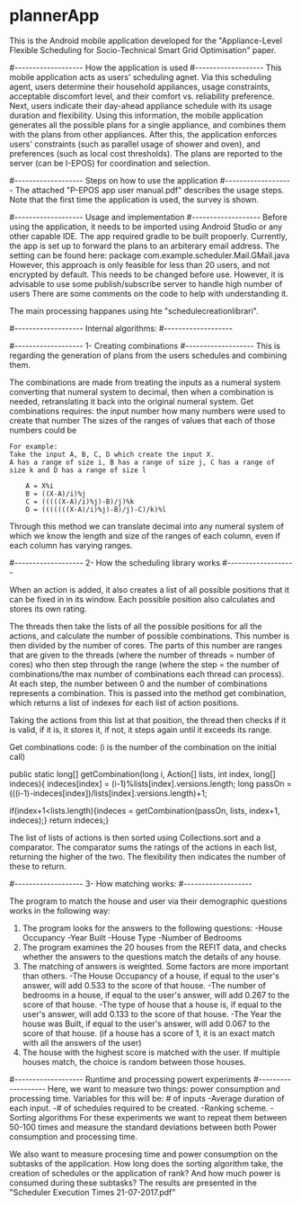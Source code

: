 # plannerApp

This is the Android mobile application developed for the "Appliance-Level Flexible Scheduling for Socio-Technical Smart Grid Optimisation" paper.

#-------------------
How the application is used
#-------------------
This mobile application acts as users' scheduling agnet. 
Via this scheduling agent, users determine their household appliances, usage constraints, acceptable discomfort level, and their comfort vs. reliability preference. 
Next, users indicate their day-ahead appliance schedule with its usage duration and flexibility.
Using this information, the mobile application generates all the possible plans for a single appliance, and combines them with the plans from other appliances.
After this, the application enforces users' constraints (such as parallel usage of shower and oven), and preferences (such as local cost thresholds).
The plans are reported to the server (can be I-EPOS) for coordination and selection.

#-------------------
Steps on how to use the application
#-------------------
The attached "P-EPOS app user manual.pdf" describes the usage steps.
Note that the first time the application is used, the survey is shown.

#-------------------
Usage and implementation
#-------------------
Before using the application, it needs to be imported using Android Studio or any other capable IDE.
The app required gradle to be built propoerly.
Currently, the app is set up to forward the plans to an arbiterary email address. The setting can be found here:
	package com.example.scheduler.Mail.GMail.java
However, this approach is only feasible for less than 20 users, and not encrypted by default.
This needs to be changed before use.
However, it is advisable to use some publish/subscribe server to handle high number of users
There are some comments on the code to help with understanding it.

The main processing happanes using hte "schedulecreationlibrari".

#-------------------
Internal algorithms:
#-------------------

#-------------------
1- Creating combinations
#-------------------
This is regarding the generation of plans from the users schedules and combining them.


The combinations are made from treating the inputs as a numeral system converting that numeral system to decimal,
then when a combination is needed, retranslating it back into the original numeral system. 
Get combinations requires:
  the input number
  how many numbers were used to create that number
  The sizes of the ranges of values that each of those numbers could be

	For example:
	Take the input A, B, C, D which create the input X.
	A has a range of size i, B has a range of size j, C has a range of size k and D has a range of size l

		A = X%i
		B = ((X-A)/i)%j
		C = (((((X-A)/i)%j)-B)/j)%k
		D = (((((((X-A)/i)%j)-B)/j)-C)/k)%l

Through this method we can translate decimal into any numeral system of which we know the length and size of the ranges of each
column, even if each column has varying ranges.

#-------------------
2- How the scheduling library works
#-------------------

When an action is added, it also creates a list of all possible positions that it can be fixed in in its window. 
Each possible position also calculates and stores its own rating.

The threads then take the lists of all the possible positions for all the actions, and calculate the number of possible 
combinations.
This number is then divided by the number of cores. The parts of this number are ranges that are given to the threads
(where the number of threads = number of cores) who then step through the range 
(where the step = the number of combinations/the max number of combinations each thread can process). 
At each step, the number between 0 and the number of combinations represents a combination. 
This is passed into the method get combination, which returns a list of indexes for each list of action positions.

Taking the actions from this list at that position, the thread then checks if it is valid, 
if it is, it stores it, if not, it steps again until it exceeds its range.

Get combinations code: (i is the number of the combination on the initial call)

public static long[] getCombination(long i, Action[] lists, int index, long[] indeces){
  indeces[index] = (i-1)%lists[index].versions.length;
  long passOn = (((i-1)-indeces[index])/lists[index].versions.length)+1;
  
  if(index+1<lists.length){indeces = getCombination(passOn, lists, index+1, indeces);}
  return indeces;}

The list of lists of actions is then sorted using Collections.sort and a comparator. 
The comparator sums the ratings of the actions in each list, returning the higher of the two.
The flexibility then indicates the number of these to return.

#-------------------
3- How matching works:
#-------------------

The program to match the house and user via their demographic questions works in the following way:
1. The program looks for the answers to the following questions: 
  -House Occupancy
  -Year Built
  -House Type
  -Number of Bedrooms
2. The program examines the 20 houses from the REFIT data, and checks whether the answers to the questions match the details of any house.
3. The matching of answers is weighted. Some factors are more important than others.
    -The House Occupancy of a house, if equal to the user's answer, will add 0.533 to the score of that house.
    -The number of bedrooms in a house, if equal to the user's answer, will add 0.267 to the score of that house.
    -The type of house that a house is, if equal to the user's answer, will add 0.133 to the score of that house.
    -The Year the house was Built, if equal to the user's answer, will add 0.067 to the score of that house.
    (if a house has a score of 1, it is an exact match with all the answers of the user)
4. The house with the highest score is matched with the user. If multiple houses match, the choice is random between those houses.

#-------------------
Runtime and processing powert experiments
#-------------------
Here, we want to measure two things: power consumption and processing time.
Variables for this will be: # of inputs
	-Average duration of each input.
    -# of schedules required to be created.
    -Ranking scheme.
    -Sorting algorithms
For these experiments we want to repeat them between 50-100 times and measure the standard deviations between both Power
consumption and processing time.

We also want to measure procesing time and power consumption on the subtasks of the application. How long does the sorting 
algorithm take, the creation of schedules or the application of rank? And how much power is consumed during these subtasks?
The results are presented in the "Scheduler Execution Times 21-07-2017.pdf"

